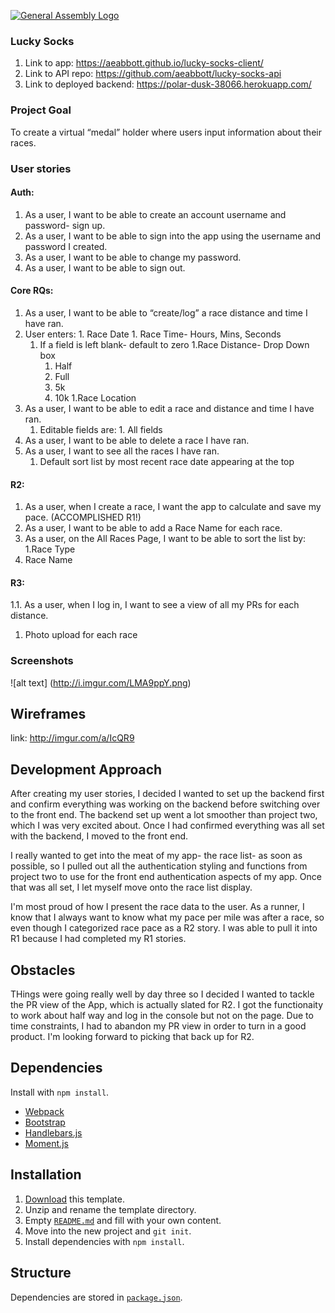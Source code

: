 [![General Assembly Logo](https://camo.githubusercontent.com/1a91b05b8f4d44b5bbfb83abac2b0996d8e26c92/687474703a2f2f692e696d6775722e636f6d2f6b6538555354712e706e67)](https://generalassemb.ly/education/web-development-immersive)

### Lucky Socks
1. Link to app: https://aeabbott.github.io/lucky-socks-client/
2. Link to API repo: https://github.com/aeabbott/lucky-socks-api
3. Link to deployed backend: https://polar-dusk-38066.herokuapp.com/

### Project Goal

To create a virtual “medal” holder where users input information about their races.

### User stories
#### Auth:
1. As a user, I want to be able to create an account username and password- sign up.
1. As a user, I want to be able to sign into the app using the username and password I created.
1. As a user, I want to be able to change my password.
1. As a user, I want to be able to sign out.
#### Core RQs:
1. As a user, I want to be able to “create/log” a race distance and time I have ran.
  1. User enters:
    1. Race Date
    1. Race Time- Hours, Mins, Seconds
      1. If a field is left blank- default to zero
  	1.Race Distance- Drop Down box
	      1. Half
	      1. Full
	      1. 5k
	      1. 10k
	  1.Race Location
1. As a user, I want to be able to edit a race and distance and time I have ran.
	1. Editable fields are:
	        1. All fields
1. As a user, I want to be able to delete a race I have ran.
1. As a user, I want to see all the races I have ran.
	1. Default sort list by most recent race date appearing at the top
#### R2:

1. As a user, when I create a race, I want the app to calculate and save my pace. (ACCOMPLISHED R1!)
1. As a user, I want to be able to add a Race Name for each race.
1. As a user, on the All Races Page, I want to be able to sort the list by:
  1.Race Type
  1. Race Name

#### R3:
1.1. As a user, when I log in, I want to see a view of all my PRs for each distance.
1. Photo upload for each race

### Screenshots

![alt text] (http://i.imgur.com/LMA9ppY.png)

## Wireframes
link: http://imgur.com/a/IcQR9

## Development Approach

After creating my user stories, I decided I wanted to set up the backend first and confirm
everything was working on the backend before switching over to the front end. The backend
set up went a lot smoother than project two, which I was very excited about. Once I had confirmed
everything was all set with the backend, I moved to the front end.

I really wanted to get into the meat of my app- the race list- as soon as possible, so
I pulled out all the authentication styling and functions from project two to use for the
front end authentication aspects of my app. Once that was all set, I let myself move onto the
race list display.

I'm most proud of how I present the race data to the user. As a runner, I know that I always want to know what my pace per mile was after a race, so even though I categorized race pace as a R2 story. I was able
to pull it into R1 because I had completed my R1 stories.

## Obstacles

THings were going really well by day three so I decided I wanted to tackle the PR view of the App, which is actually slated for R2. I got the functionaity to work about half way and log in the console but not
on the page. Due to time constraints, I had to abandon my PR view in order to turn in a good product.
I'm looking forward to picking that back up for R2.

## Dependencies

Install with `npm install`.

-   [Webpack](https://webpack.github.io)
-   [Bootstrap](http://getbootstrap.com)
-   [Handlebars.js](http://handlebarsjs.com)
-   [Moment.js](https://momentjs.com/)

## Installation

1.  [Download](../../archive/master.zip) this template.
1.  Unzip and rename the template directory.
1.  Empty [`README.md`](README.md) and fill with your own content.
1.  Move into the new project and `git init`.
1.  Install dependencies with `npm install`.

## Structure

Dependencies are stored in [`package.json`](package.json).
